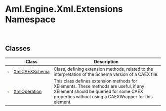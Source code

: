 Aml.Engine.Xml.Extensions Namespace
===================================
 


Classes
-------

                | Class              | Description                                                                                                                                                                            
--------------- | ------------------ | -------------------------------------------------------------------------------------------------------------------------------------------------------------------------------------- 
![Public class] | [XmlCAEXSchema][1] | Class, defining extension methods, related to the interpretation of the Schema version of a CAEX file.                                                                                 
![Public class] | [XmlOperation][2]  | This class defines extension methods for XElements. These methods are useful, if any XElement should be queried for some CAEX properties without using a CAEXWrapper for this element. 

[1]: XmlCAEXSchema/README.md
[2]: XmlOperation/README.md
[3]: https://www.automationml.org
[4]: ../icons/logoShade.png
[Public class]: ../icons/pubclass.gif "Public class"